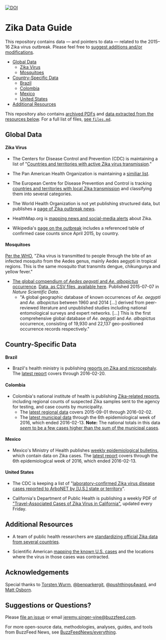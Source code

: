 [![DOI](https://zenodo.org/badge/doi/10.5281/zenodo.46641.svg)](http://dx.doi.org/10.5281/zenodo.46641)

# Zika Data Guide

This repository contains data — and pointers to data — related to the 2015–16 Zika virus outbreak. Please feel free to [suggest additions and/or modifications](#suggestions-or-questions).

- [Global Data](#global-data)
    - [Zika Virus](#zika-virus)
    - [Mosquitoes](#mosquitoes)
- [Country-Specific Data](#country-specific-data)
    - [Brazil](#brazil)
    - [Colombia](#colombia)
    - [Mexico](#mexico)
    - [United States](#united-states)
- [Additional Resources](#additional-resources)

This repository also contains [archived PDFs](pdfs/) and [data extracted from the resources below](data/parsed). For a full list of files, [see `files.md`](files.md).

## Global Data

#### Zika Virus

- The Centers for Disease Control and Prevention (CDC) is maintaining a list of "[Countries and territories with active Zika virus transmission](http://www.cdc.gov/zika/geo/active-countries.html)."

- The Pan American Health Organization is maintaining a [similiar list](http://www.paho.org/hq/index.php?option=com_content&view=article&id=11603&Itemid=41696).

- The European Centre for Disease Prevention and Control is tracking [countries and territories with local Zika transmission](http://ecdc.europa.eu/en/healthtopics/zika_virus_infection/zika-outbreak/Pages/Zika-countries-with-transmission.aspx) and classifying them into several categories.

- The World Health Organization is not yet publishing structured data, but publishes a [page of Zika outbreak news](http://www.who.int/csr/don/archive/disease/zika-virus-infection/en/).

- HealthMap.org is [mapping news and social-media alerts](http://www.healthmap.org/zika/) about Zika.

- Wikipedia's [page on the outbreak](https://en.wikipedia.org/wiki/Zika_virus_outbreak_in_the_Americas_\(2015%E2%80%93present\)) includes a referenced table of confirmed case counts since April 2015, by country.

#### Mosquitoes

[Per the WHO](http://www.who.int/csr/disease/zika/en/), "Zika virus is transmitted to people through the bite of an infected mosquito from the Aedes genus, mainly Aedes aegypti in tropical regions. This is the same mosquito that transmits dengue, chikungunya and yellow fever."

- [The global compendium of *Aedes aegypti* and *Ae. albopictus* occurrence](http://www.nature.com/articles/sdata201535). [Data, as CSV files, available here](http://datadryad.org/resource/doi:10.5061/dryad.47v3c). Published 2015-07-07 in *Nature Scientific Data*.
    - "A global geographic database of known occurrences of *Ae. aegypti* and *Ae. albopictus* between 1960 and 2014 [...] derived from peer-reviewed literature and unpublished studies including national entomological surveys and expert networks. [...] This is the first comprehensive global database of *Ae. aegypti* and *Ae. albopictus* occurrence, consisting of 19,930 and 22,137 geo-positioned occurrence records respectively."


## Country-Specific Data

#### Brazil

- Brazil's health ministry is publishing [reports on Zika and microcephaly](http://portalsaude.saude.gov.br/index.php/o-ministerio/principal/leia-mais-o-ministerio/197-secretaria-svs/20799-microcefalia). The [latest report](http://portalsaude.saude.gov.br/images/pdf/2016/fevereiro/23/coes-microcefalia-informe-epidemiologico14-se07-2016-fev2016-14.pdf) covers through 2016-02-20.

#### Colombia

- Colombia's national institute of health is publishing [Zika-related reports](http://www.ins.gov.co/Noticias/ZIKA/Forms/AllItems.aspx), including regional counts of suspected Zika samples sent to the agency for testing, and case counts by municipality.
    - The [latest regional data](http://www.ins.gov.co/Noticias/ZIKA/reporte%20zika-03.pdf) covers 2015-09-01 through 2016-02-02.
    - The [latest municipal data](http://www.ins.gov.co/Noticias/ZIKA/CONTEO%20CASOS%20ZIKA%20MUNICIPIOS%20SE%2006%202016.pdf) through the 6th epidemiological week of 2016, which ended 2016-02-13. __Note:__ The national totals in this data [*seem* to be a few cases higher than the sum of the municipal cases](../../issues/6).

#### Mexico

- Mexico's Ministry of Health publishes [weekly epidemiological bulletins](http://www.epidemiologia.salud.gob.mx/dgae/boletin/intd_boletin.html), which contain data on Zika cases. The [latest report](http://www.epidemiologia.salud.gob.mx/doctos/boletin/2016/BOL-EPID-2016-SE06.pdf) covers through the 6th epidemiological week of 2016, which ended 2016-02-13.

#### United States

- The CDC is keeping a list of "[laboratory-confirmed Zika virus disease cases reported to ArboNET by [U.S.] state or territory](http://www.cdc.gov/zika/geo/united-states.html)".

- California's Department of Public Health is publishing a weekly PDF of ["Travel-Associated Cases of Zika Virus in California"](https://www.cdph.ca.gov/HealthInfo/discond/Documents/TravelAssociatedCasesofZikaVirusinCA.pdf), updated every Friday.

## Additional Resources

- A team of public health researchers are [standardizing official Zika data from several countries](https://github.com/cdcepi/zika).

- Scientific American [mapping the known U.S. cases](http://www.scientificamerican.com/article/zika-virus-threatens-u-s-from-abroad1/) and the locations where the virus in those cases was contracted.

## Acknowledgements

Special thanks to [Torsten Wurm](https://twitter.com/thelonevirologi), [@benparkergit](https://github.com/benparkergit), [@pushthings4ward](https://github.com/pushthings4ward), and [Matt Osborn](https://github.com/mattosborn).

## Suggestions or Questions?

Please [file an issue](https://github.com/BuzzFeedNews/zika-data/issues) or email jeremy.singer-vine@buzzfeed.com.

For more open-source data, methodologies, analyses, guides, and tools from BuzzFeed News, see [BuzzFeedNews/everything](https://github.com/BuzzFeedNews/everything).
